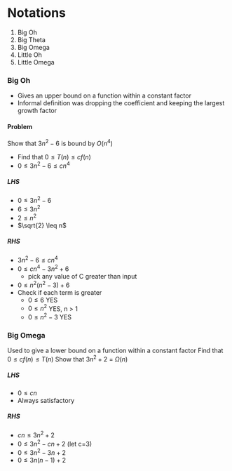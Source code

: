 # Notations
1. Big Oh 
2. Big Theta
3. Big Omega
4. Little Oh
5. Little Omega

### Big Oh
- Gives an upper bound on a function within a constant factor
- Informal definition was dropping the coefficient and keeping the largest growth factor
#### Problem
Show that $3n^{2}-6$ is bound by $O(n^4)$
- Find that $0 \leq T(n) \leq cf(n)$
- $0 \leq 3n^{2}-6 \leq cn^4$
##### LHS
- $0 \leq 3n^{2}-6$
- $6 \leq 3n^{2}$
- $2 \leq n^{2}$
- $\sqrt{2} \leq n$
##### RHS
- $3n^{2}-6 \leq cn^4$
- $0 \leq cn^{4}- 3n^{2}+6$
	- pick any value of C greater than input
- $0 \leq n^{2}(n^{2}-3)+6$
- Check if each term is greater
	- $0 \leq 6$ YES
	- $0\leq n^{2}$ YES, n > 1
	- $0 \leq n^{2}-3$ YES

### Big Omega
Used to give a lower bound on a function within a constant factor
Find that $0 \leq cf(n) \leq T(n)$
Show that $3n^{2}+2$ = $\Omega (n)$
##### LHS
- $0 \leq cn$
- Always satisfactory
##### RHS
- $cn \leq 3n^{2}+2$
- $0 \leq 3n^{2}-cn+2$ (let c=3)
- $0 \leq 3n^{2}-3n+2$
- $0 \leq 3n(n-1)+2$